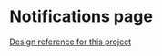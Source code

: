 # Notifications page

[Design reference for this project](https://www.frontendmentor.io/challenges/notifications-page-DqK5QAmKbC)